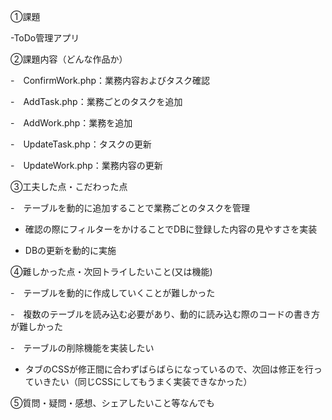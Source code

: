 ①課題

-ToDo管理アプリ

②課題内容（どんな作品か）

-　ConfirmWork.php：業務内容およびタスク確認

-　AddTask.php：業務ごとのタスクを追加

-　AddWork.php：業務を追加

-　UpdateTask.php：タスクの更新

-　UpdateWork.php：業務内容の更新

③工夫した点・こだわった点

-　テーブルを動的に追加することで業務ごとのタスクを管理

- 確認の際にフィルターをかけることでDBに登録した内容の見やすさを実装

- DBの更新を動的に実施

④難しかった点・次回トライしたいこと(又は機能)

-　テーブルを動的に作成していくことが難しかった

-　複数のテーブルを読み込む必要があり、動的に読み込む際のコードの書き方が難しかった

-　テーブルの削除機能を実装したい

- タブのCSSが修正間に合わずばらばらになっているので、次回は修正を行っていきたい（同じCSSにしてもうまく実装できなかった）

⑤質問・疑問・感想、シェアしたいこと等なんでも
